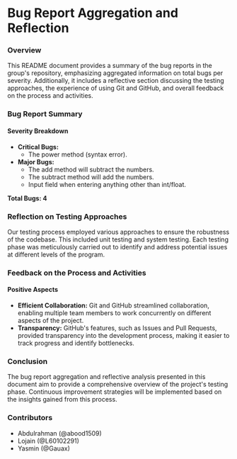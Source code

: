 # Bug Report Aggregation and Reflection

### Overview

This README document provides a summary of the bug reports in the group's repository, emphasizing aggregated information on total bugs per severity. Additionally, it includes a reflective section discussing the testing approaches, the experience of using Git and GitHub, and overall feedback on the process and activities.

### Bug Report Summary

#### Severity Breakdown

- **Critical Bugs:**
    - The power method (syntax error). 
- **Major Bugs:**
    - The add method will subtract the numbers.
    - The subtract method will add the numbers.
    - Input field when entering anything other than int/float.
      
**Total Bugs: 4**

### Reflection on Testing Approaches

Our testing process employed various approaches to ensure the robustness of the codebase. This included unit testing and system testing. Each testing phase was meticulously carried out to identify and address potential issues at different levels of the program.

### Feedback on the Process and Activities

#### Positive Aspects

- **Efficient Collaboration:** Git and GitHub streamlined collaboration, enabling multiple team members to work concurrently on different aspects of the project.
- **Transparency:** GitHub's features, such as Issues and Pull Requests, provided transparency into the development process, making it easier to track progress and identify bottlenecks.

### Conclusion

The bug report aggregation and reflective analysis presented in this document aim to provide a comprehensive overview of the project's testing phase. Continuous improvement strategies will be implemented based on the insights gained from this process.

### Contributors
- Abdulrahman (@abood1509)
- Lojain (@L60102291)
- Yasmin (@Gauax)
